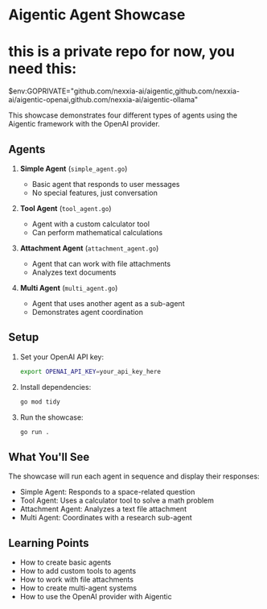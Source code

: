 # Aigentic Agent Showcase

# this is a private repo for now, you need this:
$env:GOPRIVATE="github.com/nexxia-ai/aigentic,github.com/nexxia-ai/aigentic-openai,github.com/nexxia-ai/aigentic-ollama"

This showcase demonstrates four different types of agents using the Aigentic framework with the OpenAI provider.

## Agents

1. **Simple Agent** (`simple_agent.go`)
   - Basic agent that responds to user messages
   - No special features, just conversation

2. **Tool Agent** (`tool_agent.go`)
   - Agent with a custom calculator tool
   - Can perform mathematical calculations

3. **Attachment Agent** (`attachment_agent.go`)
   - Agent that can work with file attachments
   - Analyzes text documents

4. **Multi Agent** (`multi_agent.go`)
   - Agent that uses another agent as a sub-agent
   - Demonstrates agent coordination

## Setup

1. Set your OpenAI API key:
   ```bash
   export OPENAI_API_KEY=your_api_key_here
   ```

2. Install dependencies:
   ```bash
   go mod tidy
   ```

3. Run the showcase:
   ```bash
   go run .
   ```

## What You'll See

The showcase will run each agent in sequence and display their responses:

- Simple Agent: Responds to a space-related question
- Tool Agent: Uses a calculator tool to solve a math problem
- Attachment Agent: Analyzes a text file attachment
- Multi Agent: Coordinates with a research sub-agent

## Learning Points

- How to create basic agents
- How to add custom tools to agents
- How to work with file attachments
- How to create multi-agent systems
- How to use the OpenAI provider with Aigentic 